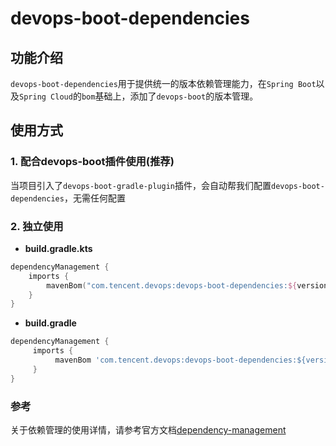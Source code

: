 # devops-boot-dependencies

## 功能介绍

`devops-boot-dependencies`用于提供统一的版本依赖管理能力，在`Spring Boot`以及`Spring Cloud`的`bom`基础上，添加了`devops-boot`的版本管理。


## 使用方式
### 1. 配合devops-boot插件使用(推荐)
当项目引入了`devops-boot-gradle-plugin`插件，会自动帮我们配置`devops-boot-dependencies`，无需任何配置

### 2. 独立使用

- **build.gradle.kts**

```kotlin
dependencyManagement {
    imports {
        mavenBom("com.tencent.devops:devops-boot-dependencies:${version}")
    }
}
```

- **build.gradle**

```groovy
dependencyManagement {
     imports {
          mavenBom 'com.tencent.devops:devops-boot-dependencies:${version}'
     }
}
```

### 参考
关于依赖管理的使用详情，请参考官方文档[dependency-management](https://docs.spring.io/dependency-management-plugin/docs/current/reference/html/)



